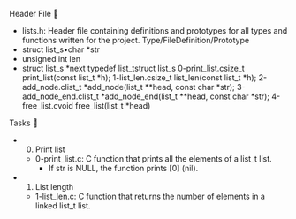 Header File 📁
* lists.h: Header file containing definitions and prototypes for all types and functions written for the project.
Type/FileDefinition/Prototype
* struct list_s•char *str
* unsigned int len
* struct list_s *next
typedef list_tstruct list_s
0-print_list.csize_t print_list(const list_t *h);
1-list_len.csize_t list_len(const list_t *h);
2-add_node.clist_t *add_node(list_t **head, const char *str);
3-add_node_end.clist_t *add_node_end(list_t **head, const char *str);
4-free_list.cvoid free_list(list_t *head)

Tasks 📃
* 0. Print list
    * 0-print_list.c: C function that prints all the elements of a list_t list.
        * If str is NULL, the function prints [0] (nil).
* 1. List length
    * 1-list_len.c: C function that returns the number of elements in a linked list_t list.

